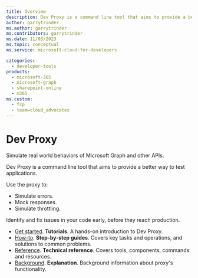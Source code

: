 ```yaml
---
title: Overview
description: Dev Proxy is a command line tool that aims to provide a better way to test applications.
author: garrytrinder
ms.author: garrytrinder
ms.contributors: garrytrinder
ms.date: 11/03/2023
ms.topic: conceptual
ms.service: microsoft-cloud-for-developers

categories:
  - developer-tools
products:
  - microsoft-365
  - microsoft-graph
  - sharepoint-online
  - m365
ms.custom:
  - fcp
  - team=cloud_advocates
---
```


# Dev Proxy

Simulate real world behaviors of Microsoft Graph and other APIs.

Dev Proxy is a command line tool that aims to provide a better way to test applications.

Use the proxy to:

- Simulate errors.
- Mock responses.
- Simulate throttling.

Identify and fix issues in your code early, before they reach production.

- [Get started](./get-started/index.md). **Tutorials**. A hands-on introduction to Dev Proxy.
- [How-to](./how-to/index.md). **Step-by-step guides**. Covers key tasks and operations, and solutions to common problems.
- [Reference](./technical-reference/index.md). **Technical reference**. Covers tools, components, commands and resources.
- [Background](./background-information/index.md). **Explanation**. Background information about proxy's functionality.
